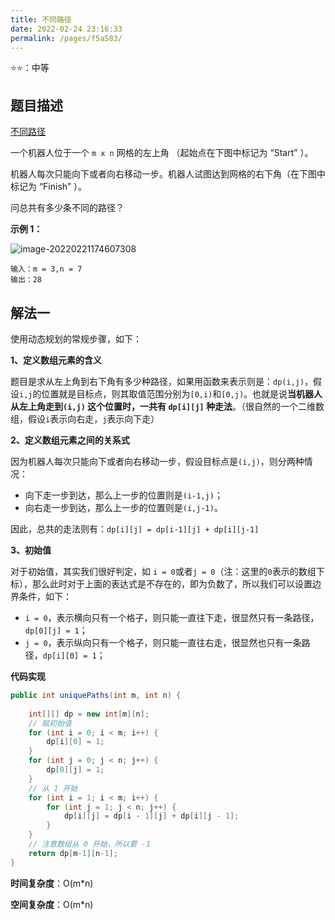 ```yaml
---
title: 不同路径
date: 2022-02-24 23:16:33
permalink: /pages/f5a583/
---
```

⭐⭐：中等

## 题目描述

[不同路径](https://leetcode-cn.com/problems/unique-paths/)

一个机器人位于一个 `m x n` 网格的左上角 （起始点在下图中标记为 “Start” ）。

机器人每次只能向下或者向右移动一步。机器人试图达到网格的右下角（在下图中标记为 “Finish” ）。

问总共有多少条不同的路径？

**示例 1：**

![image-20220221174607308](https://cdn.javatv.net/note/20220221174607.png)

```
输入：m = 3,n = 7
输出：28
```

## 解法一

使用动态规划的常规步骤，如下：

**1、定义数组元素的含义**

题目是求从左上角到右下角有多少种路径，如果用函数来表示则是：`dp(i,j)`，假设`i,j`的位置就是目标点，则其取值范围分别为`[0,i)`和`[0,j)`。也就是说**当机器人从左上角走到`(i,j)` 这个位置时，一共有 `dp[i][j]` 种走法**。（很自然的一个二维数组，假设`i`表示向右走，`j`表示向下走）

**2、定义数组元素之间的关系式**

因为机器人每次只能向下或者向右移动一步，假设目标点是`(i,j)`，则分两种情况：

- 向下走一步到达，那么上一步的位置则是`(i-1,j)`；
- 向右走一步到达，那么上一步的位置则是`(i,j-1)`。

因此，总共的走法则有：`dp[i][j] = dp[i-1][j] + dp[i][j-1]`

**3、初始值**

对于初始值，其实我们很好判定，如 `i = 0`或者`j = 0`（注：这里的`0`表示的数组下标），那么此时对于上面的表达式是不存在的，即为负数了，所以我们可以设置边界条件，如下：

- `i = 0`，表示横向只有一个格子，则只能一直往下走，很显然只有一条路径，`dp[0][j] = 1`；
- `j = 0`，表示纵向只有一个格子，则只能一直往右走，很显然也只有一条路径，`dp[i][0] = 1`；

**代码实现**

```java
public int uniquePaths(int m, int n) {
   
    int[][] dp = new int[m][n];
    // 赋初始值
    for (int i = 0; i < m; i++) {
        dp[i][0] = 1;
    }
    for (int j = 0; j < n; j++) {
        dp[0][j] = 1;
    }
    // 从 1 开始
    for (int i = 1; i < m; i++) {
        for (int j = 1; j < n; j++) {
            dp[i][j] = dp[i - 1][j] + dp[i][j - 1];
        }
    }
    // 注意数组从 0 开始，所以要 -1
    return dp[m-1][n-1];
}
```

**时间复杂度**：O(m*n)

**空间复杂度**：O(m*n)


